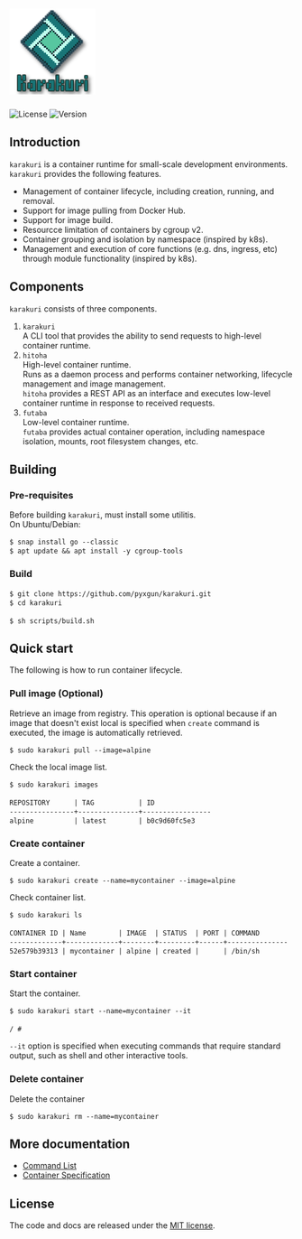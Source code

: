 # <img src="./docs/images/karakuri_icon.png">
![License](https://img.shields.io/badge/License-MIT-blue.svg)
![Version](https://img.shields.io/badge/release-v0.1.3-blue.svg)

## Introduction
`karakuri` is a container runtime for small-scale development environments.  
`karakuri` provides the following features.
* Management of container lifecycle, including creation, running, and removal.
* Support for image pulling from Docker Hub.
* Support for image build.
* Resourcce limitation of containers by cgroup v2.
* Container grouping and isolation by namespace (inspired by k8s).
* Management and execution of core functions (e.g. dns, ingress, etc) through module functionality (inspired by k8s).

## Components
`karakuri` consists of three components.
1. `karakuri`  
   A CLI tool that provides the ability to send requests to high-level container runtime.
1. `hitoha`  
   High-level container runtime.  
   Runs as a daemon process and performs container networking, lifecycle management and image management.  
   `hitoha` provides a REST API as an interface and executes low-level container runtime in response to received requests.
1. `futaba`  
   Low-level container runtime.  
   `futaba` provides actual container operation, including namespace isolation, mounts, root filesystem changes, etc.

## Building
### Pre-requisites
Before building `karakuri`, must install some utilitis.  
On Ubuntu/Debian:  
```
$ snap install go --classic
$ apt update && apt install -y cgroup-tools
```

### Build
```
$ git clone https://github.com/pyxgun/karakuri.git
$ cd karakuri

$ sh scripts/build.sh
```

## Quick start
The following is how to run container lifecycle.  
### Pull image (Optional)
Retrieve an image from registry.
This operation is optional because if an image that doesn't exist local is specified when `create` command is executed, the image is automatically retrieved.
```
$ sudo karakuri pull --image=alpine
```
Check the local image list.
```
$ sudo karakuri images

REPOSITORY      | TAG           | ID
----------------+---------------+-----------------
alpine          | latest        | b0c9d60fc5e3
```

### Create container
Create a container.
```
$ sudo karakuri create --name=mycontainer --image=alpine
```
Check container list.
```
$ sudo karakuri ls

CONTAINER ID | Name        | IMAGE  | STATUS  | PORT | COMMAND
-------------+-------------+--------+---------+------+---------------
52e579b39313 | mycontainer | alpine | created |      | /bin/sh                         
```

### Start container
Start the container.
```
$ sudo karakuri start --name=mycontainer --it

/ # 
```
`--it` option is specified when executing commands that require standard output, such as shell and other interactive tools.

### Delete container
Delete the container
```
$ sudo karakuri rm --name=mycontainer
```

## More documentation
* [Command List](./docs/command_list.md)
* [Container Specification](./docs/container_spec.md)

## License
The code and docs are released under the [MIT license](LICENSE).